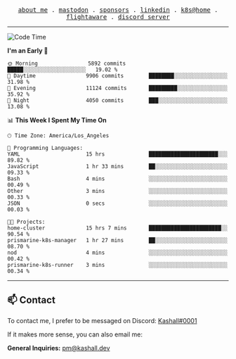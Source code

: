 <p align="center">
  <samp>
    <a href="https://jordanjones.org/">about me</a> .
    <a rel="me" href="https://mastodon.social/@kashall">mastodon</a> .
    <a href="https://github.com/sponsors/kashalls">sponsors</a> .
    <a href="https://linkedin.com/in/jordpjones">linkedin</a> .
    <a href="https://github.com/kashalls/home-cluster">k8s@home</a> .
    <a href="https://flightaware.com/adsb/stats/user/kashalls">flightaware</a> .
    <a href="https://discord.gg/ctgrp8k">discord server</a>
  </samp>
</p>

---

<!--START_SECTION:waka-->
![Code Time](http://img.shields.io/badge/Code%20Time-1%2C398%20hrs%2051%20mins-blue)

**I'm an Early 🐤** 

```text
🌞 Morning                5892 commits        █████░░░░░░░░░░░░░░░░░░░░   19.02 % 
🌆 Daytime                9906 commits        ████████░░░░░░░░░░░░░░░░░   31.98 % 
🌃 Evening                11124 commits       █████████░░░░░░░░░░░░░░░░   35.92 % 
🌙 Night                  4050 commits        ███░░░░░░░░░░░░░░░░░░░░░░   13.08 % 
```


📊 **This Week I Spent My Time On** 

```text
🕑︎ Time Zone: America/Los_Angeles

💬 Programming Languages: 
YAML                     15 hrs              ██████████████████████░░░   89.82 % 
JavaScript               1 hr 33 mins        ██░░░░░░░░░░░░░░░░░░░░░░░   09.33 % 
Bash                     4 mins              ░░░░░░░░░░░░░░░░░░░░░░░░░   00.49 % 
Other                    3 mins              ░░░░░░░░░░░░░░░░░░░░░░░░░   00.33 % 
JSON                     0 secs              ░░░░░░░░░░░░░░░░░░░░░░░░░   00.03 % 

🐱‍💻 Projects: 
home-cluster             15 hrs 7 mins       ███████████████████████░░   90.54 % 
prismarine-k8s-manager   1 hr 27 mins        ██░░░░░░░░░░░░░░░░░░░░░░░   08.70 % 
nod                      4 mins              ░░░░░░░░░░░░░░░░░░░░░░░░░   00.42 % 
prismarine-k8s-runner    3 mins              ░░░░░░░░░░░░░░░░░░░░░░░░░   00.34 % 
```


<!--END_SECTION:waka-->

---

## 📫 Contact

To contact me, I prefer to be messaged on Discord:  [Kashall#0001](https://discord.com/users/201077739589992448)

If it makes more sense, you can also email me:

**General Inquiries:** pm@kashall.dev  
